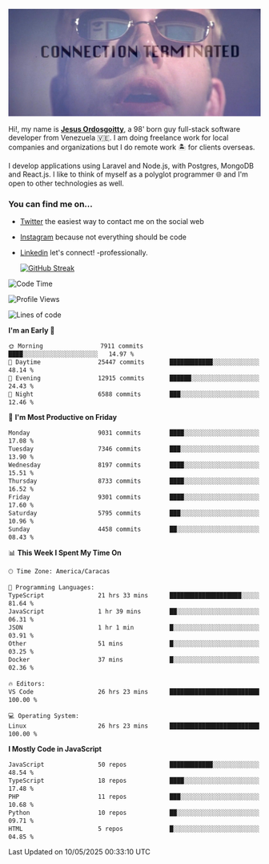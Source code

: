 ![hackers movie reference](./disconnected.jpg)

Hi!, my name is [**Jesus Ordosgoitty**](https://jodaz.dev), a 98' born guy full-stack software developer from Venezuela 🇻🇪. I am doing freelance work for local companies and organizations but I do remote work 🏝️ for clients overseas. 

I develop applications using Laravel and Node.js, with Postgres, MongoDB and React.js. I like to think of myself as a polyglot programmer 🌐 and I'm open to other technologies as well.

### You can find me on...

- [Twitter](https://twitter.com/jodaz_) the easiest way to contact me on the social web
- [Instagram](https://instagram.com/jodaz_) because not everything should be code
- [Linkedin](https://linkedin.com/in/jodaz) let's connect! -professionally.


    [![GitHub Streak](https://streak-stats.demolab.com?user=jodaz&theme=tokyonight)](https://git.io/streak-stats)

<!--START_SECTION:waka-->
![Code Time](http://img.shields.io/badge/Code%20Time-6%2C407%20hrs%2033%20mins-blue)

![Profile Views](http://img.shields.io/badge/Profile%20Views-0-blue)

![Lines of code](https://img.shields.io/badge/From%20Hello%20World%20I%27ve%20Written-83.8%20million%20lines%20of%20code-blue)

**I'm an Early 🐤** 

```text
🌞 Morning                7911 commits        ████░░░░░░░░░░░░░░░░░░░░░   14.97 % 
🌆 Daytime                25447 commits       ████████████░░░░░░░░░░░░░   48.14 % 
🌃 Evening                12915 commits       ██████░░░░░░░░░░░░░░░░░░░   24.43 % 
🌙 Night                  6588 commits        ███░░░░░░░░░░░░░░░░░░░░░░   12.46 % 
```
📅 **I'm Most Productive on Friday** 

```text
Monday                   9031 commits        ████░░░░░░░░░░░░░░░░░░░░░   17.08 % 
Tuesday                  7346 commits        ███░░░░░░░░░░░░░░░░░░░░░░   13.90 % 
Wednesday                8197 commits        ████░░░░░░░░░░░░░░░░░░░░░   15.51 % 
Thursday                 8733 commits        ████░░░░░░░░░░░░░░░░░░░░░   16.52 % 
Friday                   9301 commits        ████░░░░░░░░░░░░░░░░░░░░░   17.60 % 
Saturday                 5795 commits        ███░░░░░░░░░░░░░░░░░░░░░░   10.96 % 
Sunday                   4458 commits        ██░░░░░░░░░░░░░░░░░░░░░░░   08.43 % 
```


📊 **This Week I Spent My Time On** 

```text
🕑︎ Time Zone: America/Caracas

💬 Programming Languages: 
TypeScript               21 hrs 33 mins      ████████████████████░░░░░   81.64 % 
JavaScript               1 hr 39 mins        ██░░░░░░░░░░░░░░░░░░░░░░░   06.31 % 
JSON                     1 hr 1 min          █░░░░░░░░░░░░░░░░░░░░░░░░   03.91 % 
Other                    51 mins             █░░░░░░░░░░░░░░░░░░░░░░░░   03.25 % 
Docker                   37 mins             █░░░░░░░░░░░░░░░░░░░░░░░░   02.36 % 

🔥 Editors: 
VS Code                  26 hrs 23 mins      █████████████████████████   100.00 % 

💻 Operating System: 
Linux                    26 hrs 23 mins      █████████████████████████   100.00 % 
```

**I Mostly Code in JavaScript** 

```text
JavaScript               50 repos            ████████████░░░░░░░░░░░░░   48.54 % 
TypeScript               18 repos            ████░░░░░░░░░░░░░░░░░░░░░   17.48 % 
PHP                      11 repos            ███░░░░░░░░░░░░░░░░░░░░░░   10.68 % 
Python                   10 repos            ██░░░░░░░░░░░░░░░░░░░░░░░   09.71 % 
HTML                     5 repos             █░░░░░░░░░░░░░░░░░░░░░░░░   04.85 % 
```




 Last Updated on 10/05/2025 00:33:10 UTC
<!--END_SECTION:waka-->
